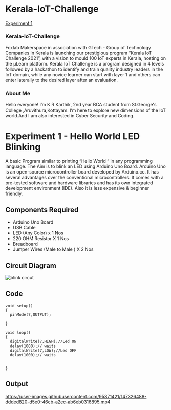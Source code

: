 # Kerala-IoT-Challenge
[Experiment 1](https://github.com/krkarthik02/Kerala-IoT-Challenge/blob/main/README.md#experiment-1---hello-world-led-blinking)

### Kerala-IoT-Challenge
  Foxlab Makerspace in association with GTech - Group of Technology Companies in Kerala is launching our prestigious program “Kerala IoT Challenge 2021”, with a vision to mould 100 IoT experts in Kerala, hosting on the µLearn platform. Kerala IoT Challenge is a program designed in 4 levels followed by a hackathon to identify and train quality industry leaders in the IoT domain, while any novice learner can start with layer 1 and others can enter laterally to the desired layer after an evaluation.

### About Me
Hello everyone! I’m K R Karthik, 2nd year BCA student from St.George's College ,Aruvithura,Kottayam. I’m here to explore new dimensions of the IoT world.And I am also interested in Cyber Security and Coding.

# Experiment 1 - Hello World LED Blinking
A basic Program similar to printing “Hello World “ in any programming language. The Aim is to blink an LED using Arduino Uno Board.
Arduino Uno is an open-source microcontroller board developed by Arduino.cc. It has several advantages over the conventional microcontrollers. It comes with a pre-tested software and hardware libraries and has its own integrated development environment (IDE). Also it is less expensive & beginner friendly.

## Components Required
* Arduino Uno Board
* USB Cable
* LED (Any Color) x 1 Nos
* 220 OHM Resistor X 1 Nos
* Breadboard
* Jumper Wires (Male to Male ) X 2 Nos
## Circuit Diagram

![blink circut](https://user-images.githubusercontent.com/95871421/147322940-8d19b77b-7ae9-4437-b231-1c75ead01c83.png)

## Code
```
void setup()
{
  pinMode(7,OUTPUT);

}

void loop() 
{
  digitalWrite(7,HIGH);//Led ON
  delay(1000);// waits
  digitalWrite(7,LOW);//Led OFF
  delay(1000);// waits
 

}
```
## Output


https://user-images.githubusercontent.com/95871421/147326488-ddded820-d5e0-46cb-a2ec-ab6eb0316895.mp4
